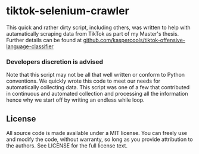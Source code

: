 # tiktok-selenium-crawler

This quick and rather dirty script, including others, was written to help with autamatically scraping data from TikTok as part of my Master's thesis. Further details can be found at [github.com/kaspercools/tiktok-offensive-language-classifier](https://github.com/kaspercools/tiktok-offensive-language-classifier)

### Developers discretion is advised
Note that this script may not be all that well written or conform to Python conventions. We quickly wrote this code to meet our needs for automatically collecting data. This script was one of a few that contributed in continuous and automated collection and processing all the information hence why we start off by writing an endless while loop.

## License

All source code is made available under a MIT license. You can freely use and modify the code, without warranty, so long as you provide attribution to the authors. See LICENSE for the full license text.

